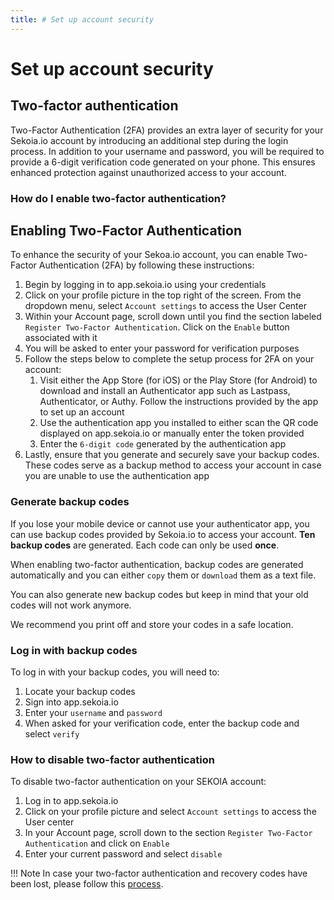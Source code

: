 ```yaml
---
title: # Set up account security
---
```


# Set up account security
## Two-factor authentication

Two-Factor Authentication (2FA) provides an extra layer of security for your Sekoia.io account by introducing an additional step during the login process. In addition to your username and password, you will be required to provide a 6-digit verification code generated on your phone. This ensures enhanced protection against unauthorized access to your account.

### How do I enable two-factor authentication?

## Enabling Two-Factor Authentication

To enhance the security of your Sekoa.io account, you can enable Two-Factor Authentication (2FA) by following these instructions:

1. Begin by logging in to app.sekoia.io using your credentials
2. Click on your profile picture in the top right of the screen. From the dropdown menu, select `Account settings` to access the User Center
3. Within your Account page, scroll down until you find the section labeled `Register Two-Factor Authentication`. Click on the `Enable` button associated with it
4. You will be asked to enter your password for verification purposes
5. Follow the steps below to complete the setup process for 2FA on your account:
   1. Visit either the App Store (for iOS) or the Play Store (for Android) to download and install an Authenticator app such as Lastpass, Authenticator, or Authy. Follow the instructions provided by the app to set up an account
   2. Use the authentication app you installed to either scan the QR code displayed on app.sekoia.io or manually enter the token provided
   3. Enter the `6-digit code` generated by the authentication app
6. Lastly, ensure that you generate and securely save your backup codes. These codes serve as a backup method to access your account in case you are unable to use the authentication app

### Generate backup codes

If you lose your mobile device or cannot use your authenticator app, you can use backup codes provided by Sekoia.io to access your account. **Ten backup codes** are generated. Each code can only be used **once**.

When enabling two-factor authentication, backup codes are generated automatically and you can either `copy` them or `download` them as a text file.

You can also generate new backup codes but keep in mind that your old codes will not work anymore.

We recommend you print off and store your codes in a safe location.

### Log in with backup codes

To log in with your backup codes, you will need to:

1. Locate your backup codes
2. Sign into app.sekoia.io
3. Enter your `username` and `password`
4. When asked for your verification code, enter the backup code and select `verify`

### How to disable two-factor authentication

To disable two-factor authentication on your SEKOIA account:

1. Log in to app.sekoia.io
2. Click on your profile picture and select `Account settings` to access the User center
3. In your Account page, scroll down to the section `Register Two-Factor Authentication` and click on `Enable`
4. Enter your current password and select `disable`

!!! Note
    In case your two-factor authentication and recovery codes have been lost, please follow this [process](https://support.sekoia.io/hc/en-gb/articles/10904006738845-Request-a-2FA-reset).
